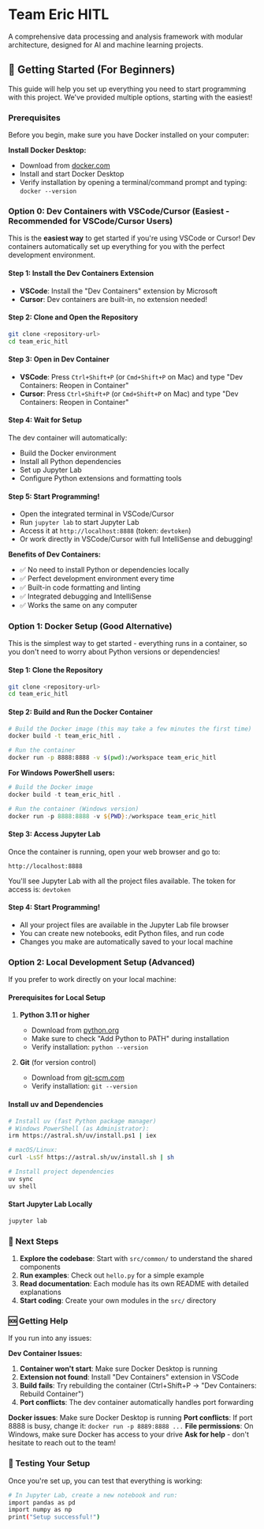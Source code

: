 # Team Eric HITL

A comprehensive data processing and analysis framework with modular architecture, designed for AI and machine learning projects.

## 🚀 Getting Started (For Beginners)

This guide will help you set up everything you need to start programming with this project. We've provided multiple options, starting with the easiest!

### Prerequisites

Before you begin, make sure you have Docker installed on your computer:

**Install Docker Desktop:**
- Download from [docker.com](https://www.docker.com/products/docker-desktop/)
- Install and start Docker Desktop
- Verify installation by opening a terminal/command prompt and typing: `docker --version`

### Option 0: Dev Containers with VSCode/Cursor (Easiest - Recommended for VSCode/Cursor Users)

This is the **easiest way** to get started if you're using VSCode or Cursor! Dev containers automatically set up everything for you with the perfect development environment.

#### Step 1: Install the Dev Containers Extension
- **VSCode**: Install the "Dev Containers" extension by Microsoft
- **Cursor**: Dev containers are built-in, no extension needed!

#### Step 2: Clone and Open the Repository
```bash
git clone <repository-url>
cd team_eric_hitl
```

#### Step 3: Open in Dev Container
- **VSCode**: Press `Ctrl+Shift+P` (or `Cmd+Shift+P` on Mac) and type "Dev Containers: Reopen in Container"
- **Cursor**: Press `Ctrl+Shift+P` (or `Cmd+Shift+P` on Mac) and type "Dev Containers: Reopen in Container"

#### Step 4: Wait for Setup
The dev container will automatically:
- Build the Docker environment
- Install all Python dependencies
- Set up Jupyter Lab
- Configure Python extensions and formatting tools

#### Step 5: Start Programming!
- Open the integrated terminal in VSCode/Cursor
- Run `jupyter lab` to start Jupyter Lab
- Access it at `http://localhost:8888` (token: `devtoken`)
- Or work directly in VSCode/Cursor with full IntelliSense and debugging!

**Benefits of Dev Containers:**
- ✅ No need to install Python or dependencies locally
- ✅ Perfect development environment every time
- ✅ Built-in code formatting and linting
- ✅ Integrated debugging and IntelliSense
- ✅ Works the same on any computer

### Option 1: Docker Setup (Good Alternative)

This is the simplest way to get started - everything runs in a container, so you don't need to worry about Python versions or dependencies!

#### Step 1: Clone the Repository
```bash
git clone <repository-url>
cd team_eric_hitl
```

#### Step 2: Build and Run the Docker Container
```bash
# Build the Docker image (this may take a few minutes the first time)
docker build -t team_eric_hitl .

# Run the container
docker run -p 8888:8888 -v $(pwd):/workspace team_eric_hitl
```

**For Windows PowerShell users:**
```powershell
# Build the Docker image
docker build -t team_eric_hitl .

# Run the container (Windows version)
docker run -p 8888:8888 -v ${PWD}:/workspace team_eric_hitl
```

#### Step 3: Access Jupyter Lab
Once the container is running, open your web browser and go to:
```
http://localhost:8888
```

You'll see Jupyter Lab with all the project files available. The token for access is: `devtoken`

#### Step 4: Start Programming!
- All your project files are available in the Jupyter Lab file browser
- You can create new notebooks, edit Python files, and run code
- Changes you make are automatically saved to your local machine

### Option 2: Local Development Setup (Advanced)

If you prefer to work directly on your local machine:

#### Prerequisites for Local Setup
1. **Python 3.11 or higher**
   - Download from [python.org](https://www.python.org/downloads/)
   - Make sure to check "Add Python to PATH" during installation
   - Verify installation: `python --version`

2. **Git** (for version control)
   - Download from [git-scm.com](https://git-scm.com/)
   - Verify installation: `git --version`

#### Install uv and Dependencies
```bash
# Install uv (fast Python package manager)
# Windows PowerShell (as Administrator):
irm https://astral.sh/uv/install.ps1 | iex

# macOS/Linux:
curl -LsSf https://astral.sh/uv/install.sh | sh

# Install project dependencies
uv sync
uv shell
```

#### Start Jupyter Lab Locally
```bash
jupyter lab
```

### 🎯 Next Steps

1. **Explore the codebase**: Start with `src/common/` to understand the shared components
2. **Run examples**: Check out `hello.py` for a simple example
3. **Read documentation**: Each module has its own README with detailed explanations
4. **Start coding**: Create your own modules in the `src/` directory

### 🆘 Getting Help

If you run into any issues:

**Dev Container Issues:**
1. **Container won't start**: Make sure Docker Desktop is running
2. **Extension not found**: Install "Dev Containers" extension in VSCode
3. **Build fails**: Try rebuilding the container (Ctrl+Shift+P → "Dev Containers: Rebuild Container")
4. **Port conflicts**: The dev container automatically handles port forwarding

**Docker issues**: Make sure Docker Desktop is running
**Port conflicts**: If port 8888 is busy, change it: `docker run -p 8889:8888 ...`
**File permissions**: On Windows, make sure Docker has access to your drive
**Ask for help** - don't hesitate to reach out to the team!

### 🧪 Testing Your Setup

Once you're set up, you can test that everything is working:

```bash
# In Jupyter Lab, create a new notebook and run:
import pandas as pd
import numpy as np
print("Setup successful!")
```

